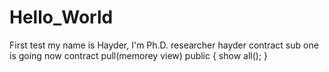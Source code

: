 # Hello_World
First test
my name is Hayder, I'm Ph.D. researcher 
hayder contract
sub one is going now
contract pull(memorey view) public {
show all();
}
